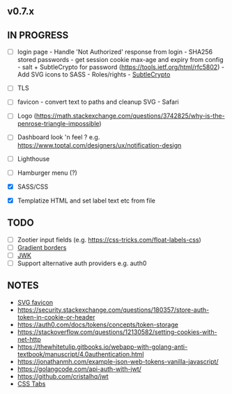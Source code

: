 ## v0.7.x

## IN PROGRESS

- [ ] login page
      - Handle 'Not Authorized' response from login
      - SHA256 stored passwords
      - get session cookie max-age and expiry from config
      - salt + SubtleCrypto for password (https://tools.ietf.org/html/rfc5802)
      - Add SVG icons to SASS
      - Roles/rights
      - [SubtleCrypto](https://developer.mozilla.org/en-US/docs/Web/API/SubtleCrypto)

- [ ] TLS
- [ ] favicon
      - convert text to paths and cleanup SVG
      - Safari

- [ ] Logo (https://math.stackexchange.com/questions/3742825/why-is-the-penrose-triangle-impossible)
- [ ] Dashboard look 'n feel ? e.g. https://www.toptal.com/designers/ux/notification-design
- [ ] Lighthouse
- [ ] Hamburger menu (?)

- [x] SASS/CSS
- [x] Templatize HTML and set label text etc from file

## TODO

- [ ] Zootier input fields (e.g. https://css-tricks.com/float-labels-css)
- [ ] [Gradient borders](https://css-tricks.com/gradient-borders-in-css/)
- [ ] [JWK](https://tools.ietf.org/html/rfc7517)
- [ ] Support alternative auth providers e.g. auth0

## NOTES

- [SVG favicon](https://medium.com/swlh/are-you-using-svg-favicons-yet-a-guide-for-modern-browsers-836a6aace3df)
- https://security.stackexchange.com/questions/180357/store-auth-token-in-cookie-or-header
- https://auth0.com/docs/tokens/concepts/token-storage
- https://stackoverflow.com/questions/12130582/setting-cookies-with-net-http
- https://thewhitetulip.gitbooks.io/webapp-with-golang-anti-textbook/manuscript/4.0authentication.html
- https://jonathanmh.com/example-json-web-tokens-vanilla-javascript/
- https://golangcode.com/api-auth-with-jwt/
- https://github.com/cristalhq/jwt
- [CSS Tabs](https://codepen.io/axelaredz/pen/ipome)